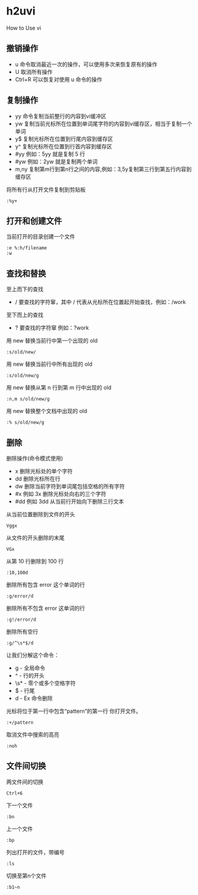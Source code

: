 # h2uvi
How to Use vi

## 撤销操作

- u 命令取消最近一次的操作，可以使用多次来恢复原有的操作
- U 取消所有操作
- Ctrl+R 可以恢复对使用 u 命令的操作

## 复制操作

- yy 命令复制当前整行的内容到vi缓冲区
- yw 复制当前光标所在位置到单词尾字符的内容到vi缓存区，相当于复制一个单词
- y$ 复制光标所在位置到行尾内容到缓存区
- y^ 复制光标所在位置到行首内容到缓存区
- #yy 例如：5yy 就是复制 5 行
- #yw 例如：2yw 就是复制两个单词
- m,ny 复制第m行到第n行之间的内容,例如：3,5y复制第三行到第五行内容到缓存区

将所有行从打开文件复制到剪贴板

```text
:%y+
```
## 打开和创建文件

当前打开的目录创建一个文件

```text
:e %:h/filename
:w
```

## 查找和替换

至上而下的查找

- / 要查找的字符窜，其中 / 代表从光标所在位置起开始查找，例如：/work

至下而上的查找

- ? 要查找的字符窜 例如：?work

用 new 替换当前行中第一个出现的 old
```text
:s/old/new/
```

用 new 替换当前行中所有出现的 old
```text
:s/old/new/g
```

用 new 替换从第 n 行到第 m 行中出现的 old
```text
:n,m s/old/new/g
```

用 new 替换整个文档中出现的 old
```text
:% s/old/new/g
```
## 删除

删除操作(命令模式使用)

- x 删除光标处的单个字符
- dd 删除光标所在行
- dw 删除当前字符到单词尾包括空格的所有字符
- #x 例如 3x 删除光标处向右的三个字符
- #dd 例如 3dd 从当前行开始向下删除三行文本

从当前位置删除到文件的开头

```text
Vggx
```

从文件的开头删除的末尾

```text
VGx
```

从第 10 行删除到 100 行

```text
:10,100d
```

删除所有包含 error 这个单词的行

```text
:g/error/d
```
删除所有不包含 error 这单词的行

```text
:g!/error/d
```

删除所有空行

```text
:g/^\s*$/d
```
让我们分解这个命令：

- g - 全局命令
- ^ - 行的开头
- \s* - 零个或多个空格字符
- $ - 行尾
- d - Ex 命令删除

光标将位于第一行中包含“pattern”的第一行
你打开文件。

```text
:+/pattern
```

取消文件中搜索的高亮

```text
:noh
```

## 文件间切换

两文件间的切换
```text
Ctrl+6
```

下一个文件
```text
:bn      
```

上一个文件
```text
:bp      
```

列出打开的文件，带编号
```text
:ls       
```

切换至第n个文件
```text
:b1~n  
```
